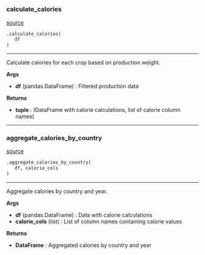 #


### calculate_calories
[source](https://github.com/allfed/My-Super-Cool-Respository/blob/master/src/calculate_yearly_calories.py/#L50)
```python
.calculate_calories(
   df
)
```

---
Calculate calories for each crop based on production weight.


**Args**

* **df** (pandas.DataFrame) : Filtered production data


**Returns**

* **tuple**  : (DataFrame with calorie calculations, list of calorie column names)


----


### aggregate_calories_by_country
[source](https://github.com/allfed/My-Super-Cool-Respository/blob/master/src/calculate_yearly_calories.py/#L75)
```python
.aggregate_calories_by_country(
   df, calorie_cols
)
```

---
Aggregate calories by country and year.


**Args**

* **df** (pandas.DataFrame) : Data with calorie calculations
* **calorie_cols** (list) : List of column names containing calorie values


**Returns**

* **DataFrame**  : Aggregated calories by country and year

